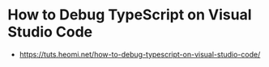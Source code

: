 # How to Debug TypeScript on Visual Studio Code
* https://tuts.heomi.net/how-to-debug-typescript-on-visual-studio-code/


